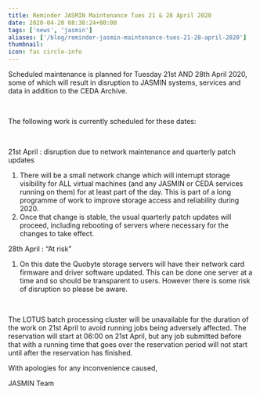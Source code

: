 ```yaml
---
title: Reminder JASMIN Maintenance Tues 21 & 28 April 2020
date: 2020-04-20 08:38:24+00:00
tags: ['news', 'jasmin']
aliases: ['/blog/reminder-jasmin-maintenance-tues-21-28-april-2020']
thumbnail: 
icon: fas circle-info
---
```


Scheduled maintenance is planned for Tuesday 21st AND 28th April 2020, some of which will result in disruption to JASMIN systems, services and data in addition to the CEDA Archive.


 


The following work is currently scheduled for these dates:


 


21st April : disruption due to network maintenance and quarterly patch updates


1. There will be a small network change which will interrupt storage visibility for ALL virtual machines (and any JASMIN or CEDA services running on them) for at least part of the day. This is part of a long programme of work to improve storage access and reliability during 2020.
2. Once that change is stable, the usual quarterly patch updates will proceed, including rebooting of servers where necessary for the changes to take effect.



28th April : “At risk”


1. On this date the Quobyte storage servers will have their network card firmware and driver software updated. This can be done one server at a time and so should be transparent to users. However there is some risk of disruption so please be aware.


 


The LOTUS batch processing cluster will be unavailable for the duration of the work on 21st April to avoid running jobs being adversely affected. The reservation will start at 06:00 on 21st April, but any job submitted before that with a running time that goes over the reservation period will not start until after the reservation has finished.



With apologies for any inconvenience caused,



JASMIN Team


